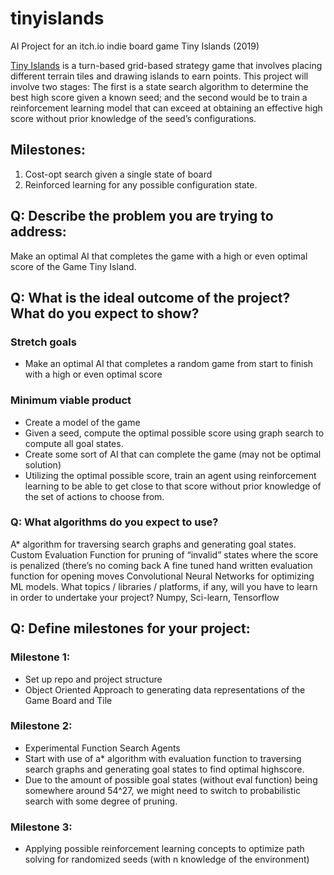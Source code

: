 # tinyislands
AI Project for an itch.io indie board game Tiny Islands (2019)

[Tiny Islands](https://dr-d-king.itch.io/tiny-islands) is a turn-based grid-based strategy game that involves placing different terrain tiles and drawing islands to earn points. This project will involve two stages: The first is a state search algorithm to determine the best high score given a known seed; and the second would be to train a reinforcement learning model that can exceed at obtaining an effective high score without prior knowledge of the seed’s configurations.

## Milestones:
1. Cost-opt search given a single state of board
2. Reinforced learning for any possible configuration state.


## Q: Describe the problem you are trying to address:

Make an optimal AI that completes the game with a high or even optimal score of the Game Tiny
Island.

## Q: What is the ideal outcome of the project? What do you expect to show?

### Stretch goals
- Make an optimal AI that completes a random game from start to finish with a high or even optimal score

### Minimum viable product
- Create a model of the game
- Given a seed, compute the optimal possible score using graph search to compute all goal
states.
- Create some sort of AI that can complete the game (may not be optimal solution)
- Utilizing the optimal possible score, train an agent using reinforcement learning to be
able to get close to that score without prior knowledge of the set of actions to choose
from.

### Q: What algorithms do you expect to use?
A* algorithm for traversing search graphs and generating goal states.
Custom Evaluation Function for pruning of “invalid” states where the score is penalized (there’s no coming back
A fine tuned hand written evaluation function for opening moves
Convolutional Neural Networks for optimizing ML models.
What topics / libraries / platforms, if any, will you
have to learn in order to undertake your project?
Numpy, Sci-learn, Tensorflow

## Q: Define milestones for your project:
### Milestone 1:
- Set up repo and project structure
- Object Oriented Approach to generating data representations of the Game Board and Tile

### Milestone 2:
- Experimental Function Search Agents
- Start with use of a* algorithm with evaluation function to traversing search graphs and
generating goal states to find optimal highscore.
- Due to the amount of possible goal states (without eval function) being somewhere
around 54^27, we might need to switch to probabilistic search with some degree of
pruning.

### Milestone 3:
- Applying possible reinforcement learning concepts to optimize path solving for randomized seeds (with n
knowledge of the environment)
